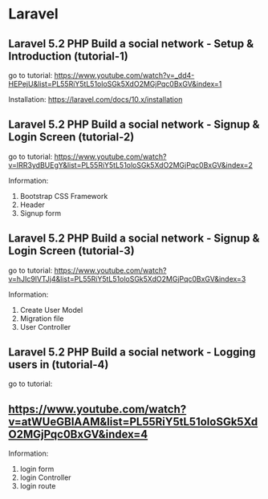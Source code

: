 # Laravel

## Laravel 5.2 PHP Build a social network - Setup & Introduction (tutorial-1)
go to tutorial:
https://www.youtube.com/watch?v=_dd4-HEPejU&list=PL55RiY5tL51oloSGk5XdO2MGjPqc0BxGV&index=1

Installation:
https://laravel.com/docs/10.x/installation

## Laravel 5.2 PHP Build a social network - Signup & Login Screen (tutorial-2)
go to tutorial:
https://www.youtube.com/watch?v=IRR3ydBUEgY&list=PL55RiY5tL51oloSGk5XdO2MGjPqc0BxGV&index=2

Information:
1. Bootstrap CSS Framework
2. Header
3. Signup form

## Laravel 5.2 PHP Build a social network - Signup & Login Screen (tutorial-3)
go to tutorial:
https://www.youtube.com/watch?v=hJIc9lVTJj4&list=PL55RiY5tL51oloSGk5XdO2MGjPqc0BxGV&index=3

Information:
1. Create User Model
2. Migration file
3. User Controller

## Laravel 5.2 PHP Build a social network - Logging users in (tutorial-4)
go to tutorial:
## https://www.youtube.com/watch?v=atWUeGBIAAM&list=PL55RiY5tL51oloSGk5XdO2MGjPqc0BxGV&index=4

Information:
1. login form
2. login Controller
3. login route








